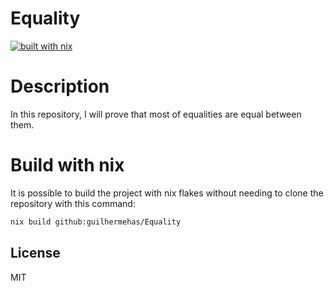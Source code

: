 # Equality

[![built with nix](https://builtwithnix.org/badge.svg)](https://builtwithnix.org)

# Description
In this repository, I will prove that most of equalities are equal between them.

# Build with nix
It is possible to build the project with nix flakes without needing to clone the repository with this command:
```bash
nix build github:guilhermehas/Equality
```
License
----
MIT
